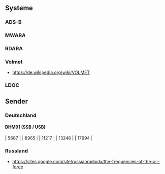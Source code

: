 ## Systeme

### ADS-B

### MWARA

### RDARA

### Volmet
* https://de.wikipedia.org/wiki/VOLMET

### LDOC

## Sender

### Deutschland
#### DHM91 (SSB / USB)

| 5687 |
| 8965 |
| 11217 |
| 13248 |
| 17994 |

### Russland
* https://sites.google.com/site/russianradiodx/the-frequencies-of-the-air-force
